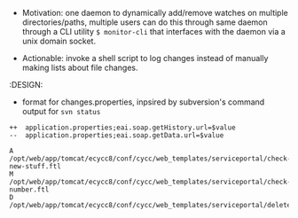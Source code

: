 - Motivation: one daemon to dynamically add/remove watches on multiple directories/paths, multiple users can do this through same daemon through a CLI utility ```$ monitor-cli``` that interfaces with the daemon via a unix domain socket.

- Actionable: invoke a shell script to log changes instead of manually making lists about file changes.

:DESIGN:

- format for changes.properties, inpsired by subversion's command output for `svn status`
```
++  application.properties;eai.soap.getHistory.url=$value
--  application.properties;eai.soap.getData.url=$value

A /opt/web/app/tomcat/ecycc8/conf/cycc/web_templates/serviceportal/check-new-stuff.ftl
M /opt/web/app/tomcat/ecycc8/conf/cycc/web_templates/serviceportal/check-number.ftl
D /opt/web/app/tomcat/ecycc8/conf/cycc/web_templates/serviceportal/deleteme.ftl	
```
